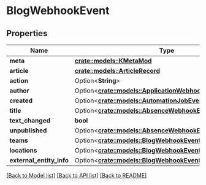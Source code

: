 # BlogWebhookEvent

## Properties

Name | Type | Description | Notes
------------ | ------------- | ------------- | -------------
**meta** | [**crate::models::KMetaMod**](KMetaMod.md) |  | 
**article** | [**crate::models::ArticleRecord**](ArticleRecord.md) |  | 
**action** | Option<**String**> |  | [optional]
**author** | Option<[**crate::models::ApplicationWebhookEventOwner**](ApplicationWebhookEvent_owner.md)> |  | [optional]
**created** | Option<[**crate::models::AutomationJobEventStartTime**](AutomationJobEvent_startTime.md)> |  | [optional]
**title** | Option<[**crate::models::AbsenceWebhookEventIcon**](AbsenceWebhookEvent_icon.md)> |  | [optional]
**text_changed** | **bool** |  | 
**unpublished** | Option<[**crate::models::AbsenceWebhookEventAvailable**](AbsenceWebhookEvent_available.md)> |  | [optional]
**teams** | Option<[**crate::models::BlogWebhookEventTeams**](BlogWebhookEvent_teams.md)> |  | [optional]
**locations** | Option<[**crate::models::BlogWebhookEventLocations**](BlogWebhookEvent_locations.md)> |  | [optional]
**external_entity_info** | Option<[**crate::models::BlogWebhookEventExternalEntityInfo**](BlogWebhookEvent_externalEntityInfo.md)> |  | [optional]

[[Back to Model list]](../README.md#documentation-for-models) [[Back to API list]](../README.md#documentation-for-api-endpoints) [[Back to README]](../README.md)



